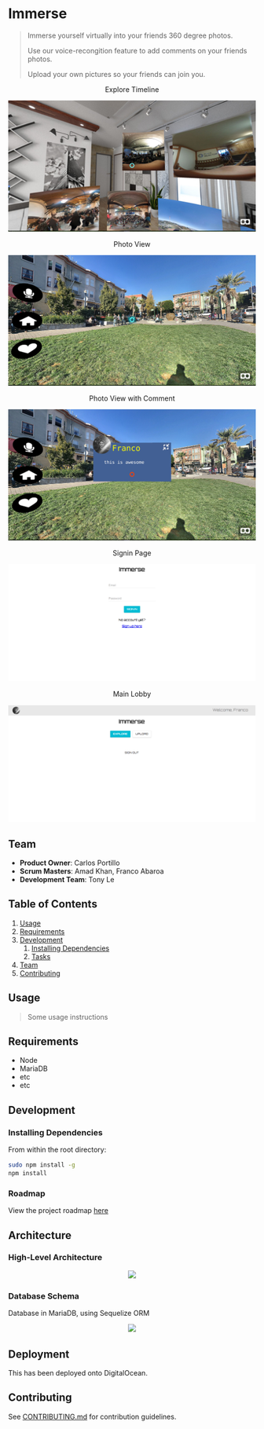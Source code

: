 # Immerse

> <p> Immerse yourself virtually into your friends 360 degree photos. </p> <p> Use our voice-recongition feature to add comments on your friends photos. </p> <p> Upload your own pictures so your friends can join you. </p>

 <p align="center"> Explore Timeline </p>

![Lobby](./diagrams/lobby.jpg?raw=true "Lobby")

 <p align="center"> Photo View </p>

![View](./diagrams/view.jpg?raw=true "view")

 <p align="center"> Photo View with Comment </p>

![Comment](./diagrams/comment.jpg?raw=true "Comment")

 <p align="center"> Signin Page </p>

![Signin](./diagrams/signin.png?raw=true "Signin")

 <p align="center"> Main Lobby </p>

![LobbyFirst](./diagrams/lobbyfirst.png?raw=true "LobbyFirst")


## Team

  - __Product Owner__: Carlos Portillo
  - __Scrum Masters__: Amad Khan, Franco Abaroa
  - __Development Team__: Tony Le

## Table of Contents

1. [Usage](#Usage)
1. [Requirements](#requirements)
1. [Development](#development)
    1. [Installing Dependencies](#installing-dependencies)
    1. [Tasks](#tasks)
1. [Team](#team)
1. [Contributing](#contributing)

## Usage

> Some usage instructions

## Requirements

- Node
- MariaDB
- etc
- etc

## Development

### Installing Dependencies

From within the root directory:

```sh
sudo npm install -g
npm install
```
### Roadmap

View the project roadmap [here](https://github.com/lowtalkers/escape-reality/issues)

## Architecture

### High-Level Architecture
<p align="center">
  <img src="/diagrams/architecture1.png?raw=true"/>
</p>

### Database Schema
Database in MariaDB, using Sequelize ORM
<p align="center">
  <img src="/diagrams/schema.png?raw=true"/>
</p>

## Deployment

This has been deployed onto DigitalOcean.

## Contributing

See [CONTRIBUTING.md](CONTRIBUTING.md) for contribution guidelines.
